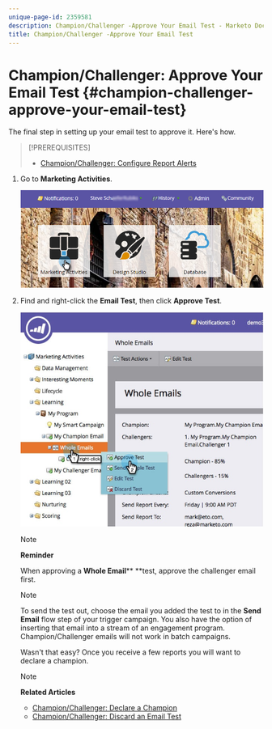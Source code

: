 ```yaml
---
unique-page-id: 2359581
description: Champion/Challenger -Approve Your Email Test - Marketo Docs - Product Documentation
title: Champion/Challenger -Approve Your Email Test
---
```


# Champion/Challenger: Approve Your Email Test {#champion-challenger-approve-your-email-test}

The final step in setting up your email test to approve it. Here's how.

>[!PREREQUISITES]
>
>* [Champion/Challenger: Configure Report Alerts](champion-challenger-configure-report-alerts.md)
>

1. Go to **Marketing Activities**.

   ![](assets/login-marketing-activities-1.png)

1. Find and right-click the **Email Test**, then click **Approve Test**.

   ![](assets/champion3.jpg)

   >[!NOTE]
   >
   >**Reminder**
   >
   >
   >When approving a **Whole Email**** **test, approve the challenger email first.

   >[!NOTE]
   >
   >To send the test out, choose the email you added the test to in the **Send Email** flow step of your trigger campaign. You also have the option of inserting that email into a stream of an engagement program. Champion/Challenger emails will not work in batch campaigns.

   Wasn't that easy? Once you receive a few reports you will want to declare a champion.

   >[!NOTE]
   >
   >**Related Articles**
   >
   >    
   >    
   >    * [Champion/Challenger: Declare a Champion](champion-challenger-declare-a-champion.md)
   >    * [Champion/Challenger: Discard an Email Test](champion-challenger-discard-an-email-test.md)
   >    
   >


